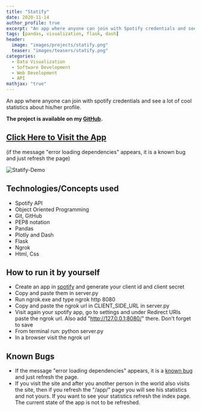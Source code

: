 ```yaml
---
title: "Statify"
date: 2020-11-14
author_profile: true
excerpt: "An app where anyone can join with Spotify credentials and see a lot of cool statistics about his/her profile"
tags: [pandas, visualization, flask, dash]
header:
  image: "images/projects/statify.png"
  teaser: "images/teasers/statify.png"
categories:
  - Data Visualization
  - Software Development
  - Web Development
  - API
mathjax: "true"
---
```


An app where anyone can join with spotify credentials and see a lot of cool statistics about his/her profile.

**The project is available on my [GitHub](https://github.com/Deffro/statify).**

## <a href="http://5d4a6818027f.ngrok.io/" target="_blank">Click Here to Visit the App</a>
(if the message "error loading dependencies" appears, it is a known bug and just refresh the page)

![Statify-Demo](images/projects/demo.gif)

## Technologies/Concepts used
- Spotify API
- Object Oriented Programming
- Git, GitHub
- PEP8 notation
- Pandas
- Plotly and Dash
- Flask
- Ngrok
- Html, Css

## How to run it by yourself
- Create an app in [spotify](https://developer.spotify.com/dashboard/applications) and generate your client id and client secret
- Copy and paste them in server.py
- Run ngrok.exe and type ngrok http 8080
- Copy and paste the ngrok url in CLIENT_SIDE_URL in server.py
- Visit again your spotify app, go to settings and under Redirect URIs paste the ngrok url. Also add "http://127.0.0.1:8080/" there. Don't forget to save
- From terminal run: python server.py
- In a browser visit the ngrok url

## Known Bugs
- If the message "error loading dependencies" appears, it is a [known bug](https://github.com/plotly/dash/issues/125) and just refresh the page.
- If you visit the site and after you another person in the world also visits the site, then if you refresh the "/app/" page you will see his statistics and not yours. If you want to see your statistics refresh the index page. The current state of the app is not to be refreshed. 
















